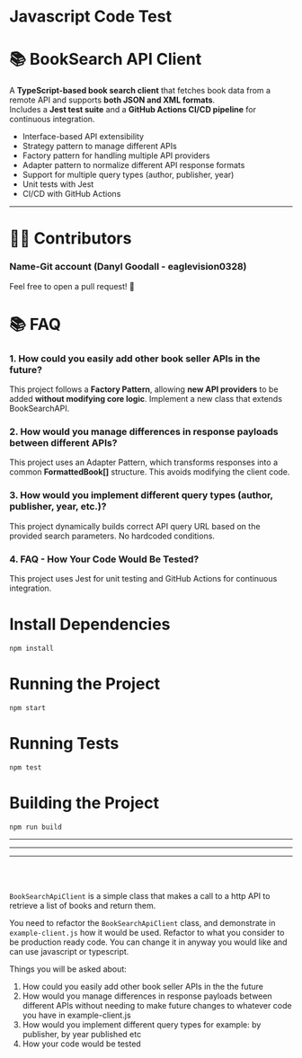 # Javascript Code Test

# 📚 BookSearch API Client
A **TypeScript-based book search client** that fetches book data from a remote API and supports **both JSON and XML formats**.  
Includes a **Jest test suite** and a **GitHub Actions CI/CD pipeline** for continuous integration.

 * Interface-based API extensibility
 * Strategy pattern to manage different APIs
 * Factory pattern for handling multiple API providers
 * Adapter pattern to normalize different API response formats
 * Support for multiple query types (author, publisher, year)
 * Unit tests with Jest
 * CI/CD with GitHub Actions

---
# 👨‍💻 Contributors
### Name-Git account (Danyl Goodall - eaglevision0328)
  Feel free to open a pull request! 🚀

# **📚 FAQ**
### **1️. How could you easily add other book seller APIs in the future?**
This project follows a **Factory Pattern**, allowing **new API providers** to be added **without modifying core logic**. Implement a new class that extends BookSearchAPI.

### **2️. How would you manage differences in response payloads between different APIs?**
This project uses an Adapter Pattern, which transforms responses into a common **FormattedBook[]** structure. This avoids modifying the client code.
### **3. How would you implement different query types (author, publisher, year, etc.)?**
This project dynamically builds correct API query URL based on the provided search parameters.
No hardcoded conditions.
### **4. FAQ - How Your Code Would Be Tested?**
This project uses Jest for unit testing and GitHub Actions for continuous integration.

# Install Dependencies
 `npm install`
# Running the Project
 `npm start`
# Running Tests
 `npm test`
# Building the Project
 `npm run build`
<br>

---
---
---
<br>
<br>

`BookSearchApiClient` is a simple class that makes a call to a http API to retrieve a list of books and return them.

You need to refactor the `BookSearchApiClient` class, and demonstrate in `example-client.js` how it would be used. Refactor to what you consider to be production ready code. You can change it in anyway you would like and can use javascript or typescript.

Things you will be asked about:

1. How could you easily add other book seller APIs in the the future
2. How would you manage differences in response payloads between different APIs without needing to make future changes to whatever code you have in example-client.js
3. How would you implement different query types for example: by publisher, by year published etc
4. How your code would be tested
